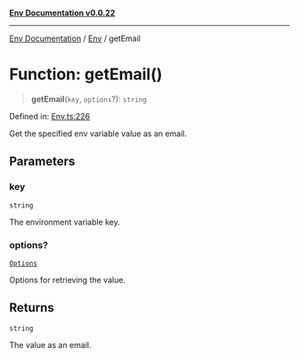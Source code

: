 [**Env Documentation v0.0.22**](../../README.md)

***

[Env Documentation](../../modules.md) / [Env](../README.md) / getEmail

# Function: getEmail()

> **getEmail**(`key`, `options`?): `string`

Defined in: [Env.ts:226](https://github.com/stonemjs/env/blob/f87a794c17b46b9f32ee1b61a8ff3fab1da12f18/src/Env.ts#L226)

Get the specified env variable value as an email.

## Parameters

### key

`string`

The environment variable key.

### options?

[`Options`](../../declarations/interfaces/Options.md)

Options for retrieving the value.

## Returns

`string`

The value as an email.
